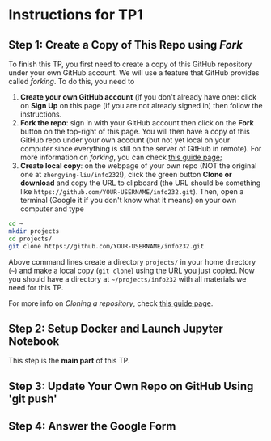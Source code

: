 Instructions for TP1
========

## Step 1: Create a Copy of This Repo using *Fork*
To finish this TP, you first need to create a copy of this GitHub repository under your own GitHub account. We will use a feature that GitHub provides called *forking*. To do this, you need to
1. **Create your own GitHub account** (if you don't already have one): click on **Sign Up** on this page (if you are not already signed in) then follow the instructions. 
2. **Fork the repo**: sign in with your GitHub account then click on the **Fork** button on the top-right of this page. You will then have a copy of this GitHub repo under your own account (but not yet local on your computer since everything is still on the server of GitHub in remote). For more information on *forking*, you can check [this guide page](https://help.github.com/articles/fork-a-repo/);
3. **Create local copy**: on the webpage of your own repo (NOT the original one at `zhengying-liu/info232`!), click the green button **Clone or download** and copy the URL to clipboard (the URL should be something like `https://github.com/YOUR-USERNAME/info232.git`). Then, open a terminal (Google it if you don't know what it means) on your own computer and type
```bash
cd ~
mkdir projects
cd projects/
git clone https://github.com/YOUR-USERNAME/info232.git
```
Above command lines create a directory `projects/` in your home directory (`~`) and make a local copy (`git clone`) using the URL you just copied. Now you should have a directory at `~/projects/info232` with all materials we need for this TP.

For more info on *Cloning a repository*, check [this guide page](https://help.github.com/articles/cloning-a-repository/).

## Step 2: Setup Docker and Launch Jupyter Notebook 
This step is the **main part** of this TP.

## Step 3: Update Your Own Repo on GitHub Using 'git push'

## Step 4: Answer the Google Form
